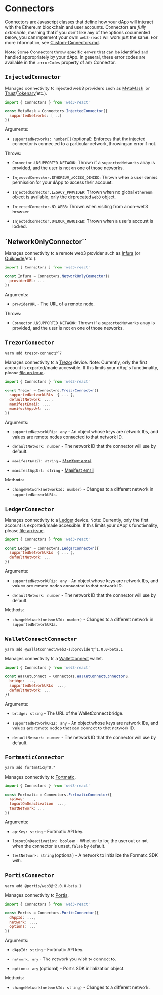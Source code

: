 # Connectors

Connectors are Javascript classes that define how your dApp will interact with the Ethereum blockchain and user accounts. Connectors are _fully extensible_, meaning that if you don't like any of the options documented below, you can implement your own! `web3-react` will work just the same. For more information, see [Custom-Connectors.md](./Custom-Connectors.md).

Note: Some Connectors throw specific errors that can be identified and handled appropriately by your dApp. In general, these error codes are available in the `.errorCodes` property of any Connector.

## `InjectedConnector`

Manages connectivity to injected web3 providers such as [MetaMask](https://metamask.io/) (or [Trust](https://trustwallet.com/)/[Tokenary](https://tokenary.io/)/etc.).

```javascript
import { Connectors } from 'web3-react'

const MetaMask = Connectors.InjectedConnector({
  supportedNetworks: [...]
})
```

Arguments:

- `supportedNetworks: number[]` (optional): Enforces that the injected connector is connected to a particular network, throwing an error if not.

Throws:

- `Connector.UNSUPPORTED_NETWORK`: Thrown if a `supportedNetworks` array is provided, and the user is not on one of those networks.

- `InjectedConnector.ETHEREUM_ACCESS_DENIED`: Thrown when a user denies permission for your dApp to access their account.

- `InjectedConnector.LEGACY_PROVIDER`: Thrown when no global `ethereum` object is available, only the deprecated `web3` object.

- `InjectedConnector.NO_WEB3`: Thrown when visiting from a non-web3 browser.

- `InjectedConnector.UNLOCK_REQUIRED`: Thrown when a user's account is locked.

## `NetworkOnlyConnector``

Manages connectivity to a remote web3 provider such as [Infura](https://infura.io/) (or [Quiknode](https://quiknode.io/)/etc.).

```javascript
import { Connectors } from 'web3-react'

const Infura = Connectors.NetworkOnlyConnector({
  providerURL: ...
})
```

Arguments:

- `providerURL` - The URL of a remote node.

Throws:

- `Connector.UNSUPPORTED_NETWORK`: Thrown if a `supportedNetworks` array is provided, and the user is not on one of those networks.

## `TrezorConnector`

```bash
yarn add trezor-connect@^7
```

Manages connectivity to a [Trezor](https://trezor.io/) device. Note: Currently, only the first account is exported/made accessible. If this limits your dApp's functionality, please [file an issue](https://github.com/NoahZinsmeister/web3-react/issues).

```javascript
import { Connectors } from 'web3-react'

const Trezor = Connectors.TrezorConnector({
  supportedNetworkURLs: { ... },
  defaultNetwork: ...,
  manifestEmail: ...,
  manifestAppUrl: ...
})
```

Arguments:

- `supportedNetworkURLs: any` - An object whose keys are network IDs, and values are remote nodes connected to that network ID.

- `defaultNetwork: number` - The network ID that the connector will use by default.

- `manifestEmail: string` - [Manifest email](https://github.com/trezor/connect/blob/develop/docs/index.md)

- `manifestAppUrl: string` - [Manifest email](https://github.com/trezor/connect/blob/develop/docs/index.md)

Methods:

- `changeNetwork(networkId: number)` - Changes to a different network in `supportedNetworkURLs`.

## `LedgerConnector`

Manages connectivity to a [Ledger](https://www.ledger.com/) device. Note: Currently, only the first account is exported/made accessible. If this limits your dApp's functionality, please [file an issue](https://github.com/NoahZinsmeister/web3-react/issues).

```javascript
import { Connectors } from 'web3-react'

const Ledger = Connectors.LedgerConnector({
  supportedNetworkURLs: { ... },
  defaultNetwork: ...
})
```

Arguments:

- `supportedNetworkURLs: any` - An object whose keys are network IDs, and values are remote nodes connected to that network ID.

- `defaultNetwork: number` - The network ID that the connector will use by default.

Methods:

- `changeNetwork(networkId: number)` - Changes to a different network in `supportedNetworkURLs`.

## `WalletConnectConnector`

```bash
yarn add @walletconnect/web3-subprovider@^1.0.0-beta.1
```

Manages connectivity to a [WalletConnect](https://walletconnect.org/) wallet.

```javascript
import { Connectors } from 'web3-react'

const WalletConnect = Connectors.WalletConnectConnector({
  bridge: ...,
  supportedNetworkURLs: ...,
  defaultNetwork: ...
})
```

Arguments:

- `bridge: string` - The URL of the WalletConnect bridge.

- `supportedNetworkURLs: any` - An object whose keys are network IDs, and values are remote nodes that can connect to that network ID.

- `defaultNetwork: number` - The network ID that the connector will use by default.

## `FortmaticConnector`

```bash
yarn add fortmatic@^0.7
```

Manages connectivity to [Fortmatic](https://fortmatic.com/).

```javascript
import { Connectors } from 'web3-react'

const Fortmatic = Connectors.FortmaticConnector({
  apiKey: ...,
  logoutOnDeactivation: ...,
  testNetwork: ...
})
```

Arguments:

- `apiKey: string` - Fortmatic API key.

- `logoutOnDeactivation: boolean` - Whether to log the user out or not when the connector is unset, `false` by default.

- `testNetwork: string` (optional) - A network to initialize the Formatic SDK with.

## `PortisConnector`

```bash
yarn add @portis/web3@^2.0.0-beta.1
```

Manages connectivity to [Portis](https://www.portis.io/).

```javascript
import { Connectors } from 'web3-react'

const Portis = Connectors.PortisConnector({
  dAppId: ...,
  network: ...,
  options: ...
})
```

Arguments:

- `dAppId: string` - Fortmatic API key.

- `network: any` - The network you wish to connect to.

- `options: any` (optional) - Portis SDK initialization object.

Methods:

- `changeNetwork(networkId: string)` - Changes to a different network.
